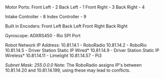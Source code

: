 Motor Ports:
Front Left - 2
Back Left - 1
Front Right - 3
Back Right - 4

Intake Controller - 8
Index Controller - 9

Built in Encoders:
Front Left
Back Left
Front Right
Back Right

Gyroscope:
ADXRS450 - Rio SPI Port

Robot Network IP Address:
10.81.14.1 - RoboRadio
10.81.14.2 - RoboRio
10.81.14.5 - Driver Station Static IP Wired*
10.81.14.9 - Driver Station Static IP Wireless*
10.81.14.11 - Limelight
10.81.14.57 - Pi3

*Subnet Mask: 255.0.0.0*
Note: The RoboRadio assigns IP's between 10.81.14.20 and 10.81.14.199, using these may lead to conflicts.